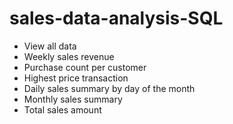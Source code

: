 # sales-data-analysis-SQL
- View all data
- Weekly sales revenue
- Purchase count per customer
- Highest price transaction
- Daily sales summary by day of the month
- Monthly sales summary
- Total sales amount
